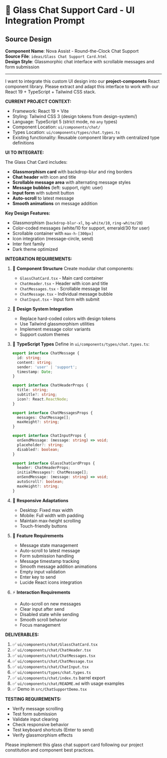 # 🎯 Glass Chat Support Card - UI Integration Prompt

## Source Design
**Component Name**: Nova Assist - Round-the-Clock Chat Support  
**Source File**: `ideas/Glass Chat Support Card.html`  
**Design Style**: Glassmorphic chat interface with scrollable messages and form submission

---

I want to integrate this custom UI design into our **project-componets** React component library. Please extract and adapt this interface to work with our React 19 + TypeScript + Tailwind CSS stack.

**CURRENT PROJECT CONTEXT:**
- Framework: React 19 + Vite
- Styling: Tailwind CSS 3 (design tokens from design-system/)
- Language: TypeScript 5 (strict mode, no `any` types)
- Component Location: `ui/components/chat/`
- Types Location: `ui/components/types/chat.types.ts`
- Existing functionality: Reusable component library with centralized type definitions

**UI TO INTEGRATE:**

The Glass Chat Card includes:
- **Glassmorphism card** with backdrop-blur and ring borders
- **Chat header** with icon and title
- **Scrollable message area** with alternating message styles
- **Message bubbles** (left: support, right: user)
- **Input form** with submit button
- **Auto-scroll** to latest message
- **Smooth animations** on message addition

**Key Design Features:**
- Glassmorphism (`backdrop-blur-xl`, `bg-white/10`, `ring-white/20`)
- Color-coded messages (white/10 for support, emerald/30 for user)
- Scrollable container with `max-h-[300px]`
- Icon integration (message-circle, send)
- Inter font family
- Dark theme optimized

**INTEGRATION REQUIREMENTS:**

1. 🔄 **Component Structure**
   Create modular chat components:
   - `GlassChatCard.tsx` - Main card container
   - `ChatHeader.tsx` - Header with icon and title
   - `ChatMessages.tsx` - Scrollable message list
   - `ChatMessage.tsx` - Individual message bubble
   - `ChatInput.tsx` - Input form with submit

2. 🎨 **Design System Integration**
   - Replace hard-coded colors with design tokens
   - Use Tailwind glassmorphism utilities
   - Implement message color variants
   - Support custom themes

3. 🔧 **TypeScript Types**
   Define in `ui/components/types/chat.types.ts`:
   ```typescript
   export interface ChatMessage {
     id: string;
     content: string;
     sender: 'user' | 'support';
     timestamp: Date;
   }
   
   export interface ChatHeaderProps {
     title: string;
     subtitle?: string;
     icon?: React.ReactNode;
   }
   
   export interface ChatMessagesProps {
     messages: ChatMessage[];
     maxHeight?: string;
   }
   
   export interface ChatInputProps {
     onSendMessage: (message: string) => void;
     placeholder?: string;
     disabled?: boolean;
   }
   
   export interface GlassChatCardProps {
     header: ChatHeaderProps;
     initialMessages?: ChatMessage[];
     onSendMessage: (message: string) => void;
     autoScroll?: boolean;
     maxHeight?: string;
   }
   ```

4. 📱 **Responsive Adaptations**
   - Desktop: Fixed max width
   - Mobile: Full width with padding
   - Maintain max-height scrolling
   - Touch-friendly buttons

5. 🎯 **Feature Requirements**
   - Message state management
   - Auto-scroll to latest message
   - Form submission handling
   - Message timestamp tracking
   - Smooth message addition animations
   - Empty input validation
   - Enter key to send
   - Lucide React icons integration

6. ⚡ **Interaction Requirements**
   - Auto-scroll on new messages
   - Clear input after send
   - Disabled state while sending
   - Smooth scroll behavior
   - Focus management

**DELIVERABLES:**
1. ✅ `ui/components/chat/GlassChatCard.tsx`
2. ✅ `ui/components/chat/ChatHeader.tsx`
3. ✅ `ui/components/chat/ChatMessages.tsx`
4. ✅ `ui/components/chat/ChatMessage.tsx`
5. ✅ `ui/components/chat/ChatInput.tsx`
6. ✅ `ui/components/types/chat.types.ts`
7. ✅ `ui/components/chat/index.ts` barrel export
8. ✅ `ui/components/chat/README.md` with usage examples
9. ✅ Demo in `src/ChatSupportDemo.tsx`

**TESTING REQUIREMENTS:**
- Verify message scrolling
- Test form submission
- Validate input clearing
- Check responsive behavior
- Test keyboard shortcuts (Enter to send)
- Verify glassmorphism effects

Please implement this glass chat support card following our project constitution and component best practices.
